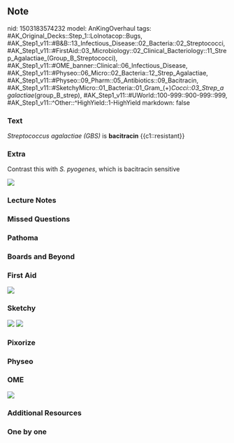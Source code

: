 ## Note
nid: 1503183574232
model: AnKingOverhaul
tags: #AK_Original_Decks::Step_1::Lolnotacop::Bugs, #AK_Step1_v11::#B&B::13_Infectious_Disease::02_Bacteria::02_Streptococci, #AK_Step1_v11::#FirstAid::03_Microbiology::02_Clinical_Bacteriology::11_Strep_Agalactiae_(Group_B_Streptococci), #AK_Step1_v11::#OME_banner::Clinical::06_Infectious_Disease, #AK_Step1_v11::#Physeo::06_Micro::02_Bacteria::12_Strep_Agalactiae, #AK_Step1_v11::#Physeo::09_Pharm::05_Antibiotics::09_Bacitracin, #AK_Step1_v11::#SketchyMicro::01_Bacteria::01_Gram_(+)_Cocci::03_Strep_agalactiae_(group_B_strep), #AK_Step1_v11::#UWorld::100-999::900-999::999, #AK_Step1_v11::^Other::^HighYield::1-HighYield
markdown: false

### Text
<i>Streptococcus agalactiae (GBS)</i> is <b>bacitracin</b>
{{c1::resistant}}

### Extra
Contrast this with <i>S. pyogenes</i>, which is bacitracin
sensitive
<div><img src="paste-3019362009442.jpg"></div>

### Lecture Notes


### Missed Questions


### Pathoma


### Boards and Beyond


### First Aid
<img src="tmpu749n9vx.png">

### Sketchy
<img src="paste-465278102142977.jpg"> <img src=
"Screen%20Shot%202019-09-26%20at%208.10.43%20AM.png">

### Pixorize


### Physeo


### OME
<div class="ome-widget">
  <a href=
  "https://onlinemeded.org/spa/infectious-disease?ref=anki"><img src="_OME_AnkiFlashcards_Topic_1.png"></a>
</div>

### Additional Resources


### One by one

